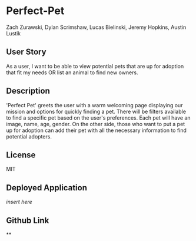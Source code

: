 # Perfect-Pet
Zach Zurawski, Dylan Scrimshaw, Lucas Bielinski, Jeremy Hopkins, Austin Lustik

## User Story
As a user, I want to be able to view potential pets that are up for adoption that fit my needs OR list an animal to find new owners.

## Description
'Perfect Pet' greets the user with a warm welcoming page displaying our mission and options for quickly finding a pet. There will be filters available to find a specific pet based on the user's preferences. Each pet will have an image, name, age, gender. On the other side, those who want to put a pet up for adoption can add their pet with all the necessary information to find potential adopters.

## License 
MIT

## Deployed Application
*insert here*

## Github Link
**